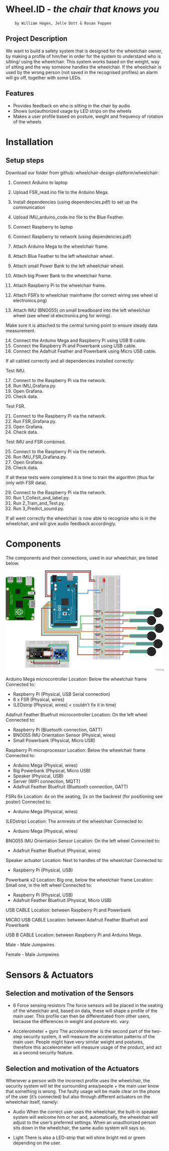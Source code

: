 
# Wheel.ID - *the chair that knows you*
        by William Hagen, Jelle Dott & Rosan Foppen

## Project Description
 We want to build a safety system that is designed for the wheelchair owner, by making a profile of him/her in order for the system to understand who is sitting/ using the wheelchair. This system works based on the weight, way of sitting and the way someone handles the wheelchair. If the wheelchair is used by the wrong person (not saved in the recognised profiles) an alarm will go off, together with some LEDs.

## Features

* Provides feedback on who is sitting in the chair by audio
* Shows (un)authorized usage by LED strips on the wheels
* Makes a user profile based on posture, weight and frequency of rotation of the wheels

# Installation

## Setup steps

Download our folder from github: wheelchair-design-platform/wheelchair:

 1. Connect Arduino to laptop
 2. Upload FSR_read.ino file to the Arduino Mega.
 3. Install dependencies (using dependencies.pdf) to set up the communication
 4. Upload IMU_arduino_code.ino file to the Blue Feather.
 5. Connect Raspberry to laptop
 6. Connect Raspberry to network (using dependencies.pdf)

 7. Attach Arduino Mega to the wheelchair frame.
 8. Attach Blue Feather to the left wheelchair wheel.
 9. Attach small Power Bank to the left wheelchair wheel.
 10. Attach big Power Bank to the wheelchair frame.
 11. Attach Raspberry Pi to the wheelchair frame.
 12. Attach FSR’s to wheelchair mainframe (for correct wiring see wheel id  electronics.png)
 13. Attach IMU (BNO055) on small breadboard into the left wheelchair wheel (see wheel id electronics.png for wiring).

 Make sure it is attached to the central turning point to ensure steady data measurement.

 14. Connect the Arduino Mega and Raspberry Pi using USB B cable.
 15. Connect the Raspberry Pi and Powerbank using USB cable.
 16. Connect the Adafruit Feather and Powerbank using Micro USB cable.

 If all cabled correctly and all dependencies installed correctly:

 Test IMU.

 17. Connect to the Raspberry Pi via the network.
 18. Run IMU_Grafana.py.
 19. Open Grafana.
 20. Check data.

 Test FSR.

 21. Connect to the Raspberry Pi via the network.
 22. Run FSR_Grafana.py.
 23. Open Grafana.
 24. Check data.

 Test IMU and FSR combined.

 25. Connect to the Raspberry Pi via the network.
 26. Run IMU_FSR_Grafana.py.
 27. Open Grafana.
 28. Check data.

 If all these tests were completed it is time to train the algorithm (thus far only with FSR data).

 29. Connect to the Raspberry Pi via the network.
 30. Run 1_Collect_and_label.py.
 31. Run 2_Train_and_Test.py.
 32. Run 3_Predict_sound.py.

If all went correctly the wheelchair is now able to recognize who is in the wheelchair, and will give audio feedback accordingly.

# Components

The components and their connections, used in our wheelchair, are listed below.

![Components](wheelchair/Wheel_id_electronics_bb.png)

Arduino Mega microcontroller
   Location: Below the wheelchair frame
Connected to:
   * Raspberry Pi (Physical, USB Serial connection)
   * 6 x FSR (Physical, wires)
   * (LEDstrip (Physical, wires) < couldn’t fix it in time)

Adafruit Feather Bluefruit microcontroller
   Location: On the left wheel
Connected to:
   * Raspberry Pi (Bluetooth connection, GATT)
   * BNO055 IMU Orientation Sensor (Physical, wires)
   * Small Powerbank (Physical, Micro USB)

Raspberry Pi microprocessor
   Location: Below the wheelchair frame
Connected to:
   * Arduino Mega (Physical, wires)
   * Big Powerbank (Physical, Micro USB)
   * Speaker (Physical, USB)
   * Server (WIFI connection, MQTT)
   * Adafruit Feather Bluefruit (Bluetooth connection, GATT)

FSRs 6x
   Location: 4x on the seating, 2x on the backrest (for positioning see poster)
Connected to:
   * Arduino Mega (Physical, wires)

(LEDstrip)
   Location: The armrests of the wheelchair
Connected to:
   * Arduino Mega (Physical, wires)

BNO055 IMU Orientation Sensor
   Location: On the left wheel
Connected to:
   * Adafruit Feather Bluefruit (Physical, wires)

Speaker actuator
   Location: Next to handles of the wheelchair
Connected to:
   * Raspberry Pi (Physical, USB)

Powerbank x2
   Location: Big one, below the wheelchair frame
   Location: Small one, in the left wheel
Connected to:
   * Raspberry Pi (Physical, USB)
   * Adafruit Feather Bluefruit (Physical, Micro USB)

USB CABLE
   Location: between Raspberry Pi and Powerbank

MICRO USB CABLE
   Location: between Adafruit Feather Bluefruit and Powerbank

USB B CABLE
   Location: between Raspberry Pi and Arduino Mega.

Male - Male Jumpwires

Female - Male Jumpwires

# Sensors & Actuators

## Selection and motivation of the Sensors

- 6 Force sensing resistors
The force sensors will be placed in the seating of the wheelchair and, based on data, these will shape a profile of the main user. This profile can then be differentiated from other users, because the differences in weight and posture etc. vary.

- Accelerometer + gyro
The accelerometer is the second part of the two-step security system, it will measure the acceleration patterns of the main user. People might have very similar weight and postures, therefore this accelerometer will measure usage of the product, and act as a second security feature.

## Selection and motivation of the Actuators

Whenever a person with the incorrect profile uses the wheelchair, the security system will let the surrounding area/people + the main user know that something is wrong. The faulty usage will be made clear on the phone of the user (it’s connected) but also through different actuators on the wheelchair itself, namely:

- Audio
When the correct user uses the wheelchair, the built-in speaker system will welcome him or her and, automatically, the wheelchair will adjust to the user’s preferred settings. When an unauthorized person sits down in the wheelchair, the same audio system will says so.

- Light
There is also a LED-strip that will shine bright red or green depending on the user.

